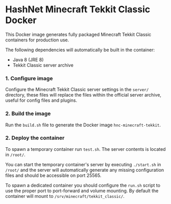 # HashNet Minecraft Tekkit Classic Docker

This Docker image generates fully packaged Minecraft Tekkit Classic containers for production use.

The following dependencies will automatically be built in the container:

- Java 8 (JRE 8)
- Tekkit Classic server archive

### 1. Configure image

Configure the Minecraft Tekkit Classic server settings in the `server/` directory, these files will replace the files within the official server archive, useful for config files and plugins.

### 2. Build the image

Run the `build.sh` file to generate the Docker image `hnc-minecraft-tekkit`.

### 2. Deploy the container

To spawn a temporary container run `test.sh`. The server contents is located in `/root/`.

You can start the temporary container's server by executing `./start.sh` in `/root/` and the server will automatically generate any missing configuration files and should be accessible on port 25565.

To spawn a dedicated container you should configure the `run.sh` script to use
the proper port to port-forward and volume mounting. By default the container
will mount to `/srv/minecraft/tekkit_classic/`.

